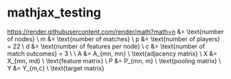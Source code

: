 # mathjax_testing

<script type="text/javascript" src="http://cdn.mathjax.org/mathjax/latest/MathJax.js?config=TeX-AMS-MML_HTMLorMML"></script>
https://render.githubusercontent.com/render/math?math=n &= \text{number of nodes} \ m &= \text{number of matches} \ p &= \text{number of players} = 22 \ d &= \text{number of features per node} \ c &= \text{number of match outcomes} = 3 \ \ A &= A_{mn, mn} \ \text{adjacency matrix} \ X &= X_{mn, md} \ \text{feature matrix} \ P &= P_{mn, m} \ \text{pooling matrix} \ Y &= Y_{m,c} \ \text{target matrix}
